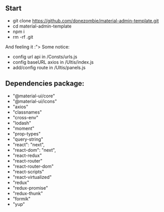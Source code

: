 ## Start

- git clone https://github.com/donezombie/material-admin-template.git
- cd material-admin-template
- npm i
- rm -rf .git

And feeling it :">
Some notice:
  - config url api in /Consts/urls.js
  - config baseURL axios in /Ultis/index.js
  - add/config route in /Ultis/panels.js

## Dependencies package:
  - "@material-ui/core"
  - "@material-ui/icons"
  - "axios"
  - "classnames"
  - "cross-env"
  - "lodash"
  - "moment"
  - "prop-types"
  - "query-string"
  - "react": "next",
  - "react-dom": "next",
  - "react-redux"
  - "react-router"
  - "react-router-dom"
  - "react-scripts"
  - "react-virtualized"
  - "redux"
  - "redux-promise"
  - "redux-thunk"
  - "formik"
  - "yup"
